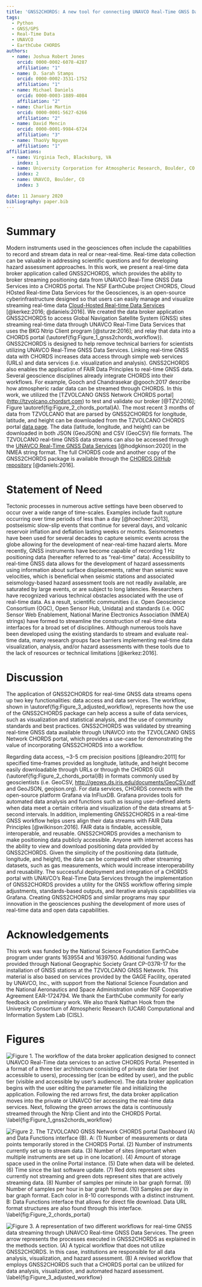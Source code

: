 ```yaml
---
title: 'GNSS2CHORDS: A new tool for connecting UNAVCO Real-Time GNSS Data Services to CHORDS' 
tags:
  - Python
  - GNSS/GPS
  - Real-Time Data
  - UNAVCO
  - EarthCube CHORDS
authors:
  - name: Joshua Robert Jones
    orcid: 0000-0002-6078-4287
    affiliation: "1"
  - name: D. Sarah Stamps
    orcid: 0000-0002-3531-1752
    affiliation: "1"
  - name: Michael Daniels
    orcid: 0000-0003-1889-4084
    affiliation: "2"
  - name: Charlie Martin 
    orcid: 0000-0001-5627-6266
    affiliation: "2"
  - name: David Mencin
    orcid: 0000-0001-9984-6724
    affiliation: "3"
  - name: ThaoVy Nguyen
    affiliation: "1"
affiliations:
  - name: Virginia Tech, Blacksburg, VA
    index: 1
  - name: University Corporation for Atmospheric Research, Boulder, CO
    index: 2
  - name: UNAVCO, Boulder, CO
    index: 3

date: 11 January 2020
bibliography: paper.bib
---
```


# Summary

Modern instruments used in the geosciences often include the capabilities to record and stream data in real or near-real-time.  Real-time data collection can be valuable in addressing scientific questions and for developing hazard assessment approaches. In this work, we present a real-time data broker application called GNSS2CHORDS, which provides the ability to broker streaming positioning data from UNAVCO Real-Time GNSS Data Services into a CHORDS portal. The NSF EarthCube project CHORDS, Cloud HOsted Real-time Data Services for the Geosciences, is an open-source cyberinfrastructure designed so that users can easily manage and visualize streaming real-time data [Cloud-Hosted Real-time Data Services]( http://chordsrt.com) [@kerkez:2016; @daniels:2016]. We created the data broker application GNSS2CHORDS to access Global Navigation Satellite System (GNSS) sites streaming real-time data through UNAVCO Real-Time Data Services that uses the BKG Ntrip Client program [@sturze:2016]; and relay that data into a CHORDS portal (\autoref{fig:Figure_1_gnss2chords_workflow}). GNSS2CHORDS is designed to help remove technical barriers for scientists utilizing UNAVCO Real-Time GNSS Data Services. Linking real-time GNSS data with CHORDS increases data access through simple web services (URLs) and data services (i.e. visualization and analysis). GNSS2CHORDS also enables the application of FAIR Data Principles to real-time GNSS data. Several geoscience disciplines already integrate CHORDS into their workflows. For example, Gooch and Chandrasekar @gooch:2017 describe how atmospheric radar data can be streamed through CHORDS.  In this work, we utilized the [TZVOLCANO GNSS Network CHORDS portal] (http://tzvolcano.chordsrt.com) to test and validate our broker [@TZV:2016]; Figure \autoref{fig:Figure_2_chords_portal}A). The most recent 3 months of data from TZVOLCANO that are parsed by GNSS2CHORDS for longitude, latitude, and height can be downloaded from the TZVOLCANO CHORDS portal [data page](http://tzvolcano.chordsrt.com/data). The data (latitude, longitude, and height) can be downloaded in both JSON (GeoJSON) and CSV (GeoCSV) file formats. The TZVOLCANO real-time GNSS data streams can also be accessed through the [UNAVCO Real-Time GNSS Data Services](https://www.unavco.org/data/gps-gnss/real-time/real-time.html) [@hodgkinson:2020] in the NMEA string format. The full CHORDS code and another copy of the GNSS2CHORDS package is available through the [CHORDS GitHub repository](https://github.com/earthcubeprojects-chords/chords/tree/master/bin/gnss2chords) [@daniels:2016].

# Statement of Need

Tectonic processes in numerous active settings have been observed to occur over a wide range of time-scales. Examples include fault rupture occurring over time periods of less than a day [@hoechner:2013], postseismic slow-slip events that continue for several days, and volcanic reservoir inflation and deflation lasting weeks or months. Seismometers have been used for several decades to capture seismic events across the globe allowing for the development of near-real-time hazard alerts. More recently, GNSS instruments have become capable of recording 1 Hz positioning data (hereafter referred to as “real-time” data). Accessibility to real-time GNSS data allows for the development of hazard assessments using information about surface displacements, rather than seismic wave velocities, which is beneficial when seismic stations and associated seismology-based hazard assessment tools are not readily available, are saturated by large events, or are subject to long latencies.  Researchers have recognized various technical obstacles associated with the use of real-time data. As a result, scientific communities (i.e. Open Geoscience Consortium (OGC), Open Sensor Hub, Unidata) and standards (i.e. OGC Sensor Web Enablement, National Marine Electronics Association (NMEA) strings) have formed to streamline the construction of real-time data interfaces for a broad set of disciplines. Although numerous tools have been developed using the existing standards to stream and evaluate real-time data, many research groups face barriers implementing real-time data visualization, analysis, and/or hazard assessments with these tools due to the lack of resources or technical limitations [@kerkez:2016].

# Discussion

The application of GNSS2CHORDS for real-time GNSS data streams opens up two key functionalities: data access and data services. The workflow, shown in \autoref{fig:Figure_3_adjusted_workflow}, represents how the use of the GNSS2CHORDS package can help access a suite of data services, such as visualization and statistical analysis, and the use of community standards and best practices. GNSS2CHORDS was validated by streaming real-time GNSS data available through UNAVCO into the TZVOLCANO GNSS Network CHORDS portal, which provides a use-case for demonstrating the value of incorporating GNSS2CHORDS into a workflow. 

Regarding data access, ~3-5 cm precision positions [@leandro:2011] for specified time-frames provided as longitude, latitude, and height become easily downloadable through URLs or through the CHORDS GUI (\autoref{fig:Figure_2_chords_portal}B) in formats commonly used by geoscientists (i.e. GeoCSV, http://geows.ds.iris.edu/documents/GeoCSV.pdf and GeoJSON, geojson.org). For data services, CHORDS connects with the open-source platform Grafana via InFluxDB. Grafana provides tools for automated data analysis and functions such as issuing user-defined alerts when data meet a certain criteria and visualization of the data streams at 5-second intervals.  In addition, implementing GNSS2CHORDS in a real-time GNSS workflow helps users align their data streams with FAIR Data Principles [@wilkinson:2016]. FAIR data is findable, accessible, interoperable, and reusable. GNSS2CHORDS provides a mechanism to make positioning data publicly accessible. Anyone with internet access has the ability to view and download positioning data provided by GNSS2CHORDS. Given the simplicity of the positioning data (latitude, longitude, and height), the data can be compared with other streaming datasets, such as gas measurements, which would increase interoperability and reusability. The successful deployment and integration of a CHORDS portal with UNAVCO’s Real-Time Data Services through the implementation of GNSS2CHORDS provides a utility for the GNSS workflow offering simple adjustments, standards-based outputs, and iterative analysis capabilities via Grafana. Creating GNSS2CHORDS and similar programs may spur innovation in the geosciences pushing the development of more uses of real-time data and open data capabilities.

# Acknowledgements

This work was funded by the National Science Foundation EarthCube program under grants 1639554 and 1639750. Additional funding was provided through National Geographic Society Grant CP-037R-17 for the installation of GNSS stations at the TZVOLCANO GNSS Network. This material is also based on services provided by the GAGE Facility, operated by UNAVCO, Inc., with support from the National Science Foundation and the National Aeronautics and Space Administration under NSF Cooperative Agreement EAR-1724794. We thank the EarthCube community for early feedback on preliminary work. We also thank Nathan Hook from the University Consortium of Atmospheric Research (UCAR) Computational and Information System Lab (CISL).

# Figures

![Figure 1. The workflow of the data broker application designed to connect UNAVCO Real-Time data services to an active CHORDS Portal. Presented in a format of a three tier architecture consisting of private data tier (not accessible to users), processing tier (can be edited by user), and the public tier (visible and accessible by user’s audience). The data broker application begins with the user editing the parameter file and initializing the application. Following the red arrows first, the data broker application moves into the private or UNAVCO tier accessing the real-time data services. Next, following the green arrows the data is continuously streamed through the Ntrip Client and into the CHORDS Portal.  \label{fig:Figure_1_gnss2chords_workflow}](figure_1_gnss2chords_workflow.png)

![Figure 2. The TZVOLCANO GNSS Network CHORDS portal Dashboard (A) and Data Functions interface (B).  A: (1) Number of measurements or data points temporarily stored in the CHORDS Portal. (2) Number of instruments currently set up to stream data. (3) Number of sites (important when multiple instruments are set up in one location). (4) Amount of storage space used in the online Portal instance. (5) Date when data will be deleted. (6) Time since the last software update. (7) Red dots represent sites currently not streaming and green dots represent sites that are actively streaming data. (8) Number of samples per minute in bar graph format. (9) Number of samples per hour in bar graph format. (10) Samples per day in bar graph format. Each color in 8-10 corresponds with a distinct instrument.  B: Data Functions interface that allows for direct file download. Data URL format structures are also found through this interface. \label{fig:Figure_2_chords_portal}](figure_2_chords_portal.png)

![ Figure 3. A representation of two different workflows for real-time GNSS data streaming through UNAVCO Real-time GNSS Data Services. The green arrow represents the processes executed in GNSS2CHORDS as explained in the methods section. (A) A typical workflow that does not utilize GNSS2CHORDS. In this case, institutions are responsible for all data analysis, visualization, and hazard assessment. (B) A revised workflow that employs GNSS2CHORDS such that a CHORDS portal can be utilized for data analysis, visualization, and automated hazard assessment. \label{fig:Figure_3_adjusted_workflow}](figure_3_adjusted_workflow.png)

